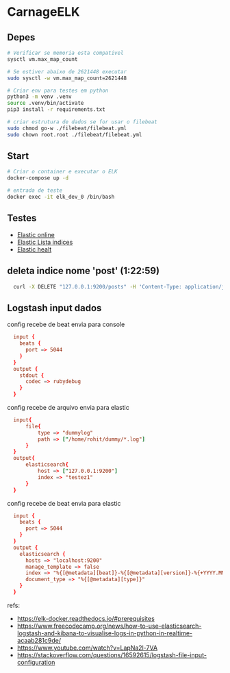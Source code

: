 # CarnageELK

## Depes
```bash
# Verificar se memoria esta compativel
sysctl vm.max_map_count

# Se estiver abaixo de 2621448 executar
sudo sysctl -w vm.max_map_count=2621448 

# Criar env para testes em python
python3 -m venv .venv
source .venv/bin/activate
pip3 install -r requirements.txt

# criar estrutura de dados se for usar o filebeat
sudo chmod go-w ./filebeat/filebeat.yml
sudo chown root.root ./filebeat/filebeat.yml
```

## Start
```bash
# Criar o container e executar o ELK
docker-compose up -d

# entrada de teste
docker exec -it elk_dev_0 /bin/bash
```

## Testes
- [Elastic online](http://127.0.0.1:9200) 
- [Elastic Lista indices](http://127.0.0.1:9200/_cat/indices?v) 
- [Elastic healt](http://127.0.0.1:9200/_cat/health)

## deleta indice nome 'post' (1:22:59)
```bash
  curl -X DELETE "127.0.0.1:9200/posts" -H 'Content-Type: application/json'
```

## Logstash input dados 
config recebe de beat envia para console
```conf
  input {
    beats {
      port => 5044
    }
  }
  output {
    stdout {
      codec => rubydebug
    }
  }
```

config recebe de arquivo envia para elastic
```conf
  input{
      file{
          type => "dummylog"
          path => ["/home/rohit/dummy/*.log"]
      }
  }
  output{
      elasticsearch{
          host => ["127.0.0.1:9200"]
          index => "testez1"
      }
  }
```

config recebe de beat envia para elastic
```conf
  input {
    beats {
      port => 5044
    }
  }
  output {
    elasticsearch {
      hosts => "localhost:9200"
      manage_template => false
      index => "%{[@metadata][beat]}-%{[@metadata][version]}-%{+YYYY.MM.dd}" 
      document_type => "%{[@metadata][type]}" 
    }
  }
```


refs: 
- https://elk-docker.readthedocs.io/#prerequisites
- https://www.freecodecamp.org/news/how-to-use-elasticsearch-logstash-and-kibana-to-visualise-logs-in-python-in-realtime-acaab281c9de/
- https://www.youtube.com/watch?v=LapNa2l-7VA
- https://stackoverflow.com/questions/16592615/logstash-file-input-configuration